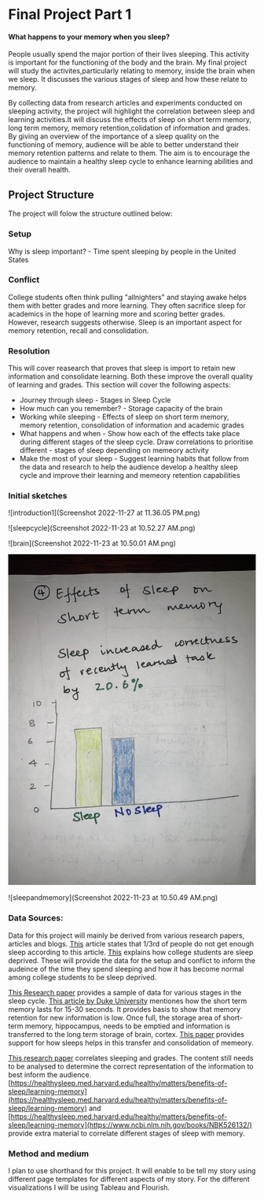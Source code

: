 # Final Project Part 1

#### What happens to your memory when you sleep?

People usually spend the major portion of their lives sleeping. This activity is important for the functioning of the body and the brain.
My final project will study the activites,particularly relating to memory, inside the brain when we sleep. It discusses the various stages of sleep and how these relate to memory.

By collecting data from research articles and experiments conducted on sleeping activity, the project will highlight the correlation between sleep and learning activities.It will discuss the effects of sleep on short term memory, long term memory, memory retention,colidation of information and grades. By giving an overview of the importance of a sleep quality on the functioning of memory, audience will be able to better understand their memory retention patterns and relate to them. The aim is to encourage the audience to maintain a healthy sleep cycle to enhance learning abilities and their overall health.

## Project Structure
The project will folow the structure outlined below:
### Setup 
Why is sleep important? - Time spent sleeping by people in the United States 

### Conflict
College students often think pulling "allnighters" and staying awake helps them with better grades and more learning. They often sacrifice sleep for academics in the hope of learning more and scoring better grades.
However, research suggests otherwise. Sleep is an important aspect for memory retention, recall and consolidation.

### Resolution
This will cover reasearch that proves that sleep is import to retain new information and consolidate learning. Both these improve the overall quality of learning and grades. This section will cover the following aspects:
- Journey through sleep - Stages in Sleep Cycle
- How much can you remember? - Storage capacity of the brain
- Working while sleeping - Effects of sleep on short term memory, memory retention, consolidation of information and academic grades
- What happens and when - Show how each of the effects take place during different stages of the sleep cycle. Draw correlations to prioritise different - stages of sleep depending on memeory activity
- Make the most of your sleep - Suggest learning habits that follow from the data and research to help the audience develop a healthy sleep cycle and improve their learning and memeory retention capabilities


### Initial sketches
![introduction1](Screenshot 2022-11-27 at 11.36.05 PM.png)

![sleepcycle](Screenshot 2022-11-23 at 10.52.27 AM.png)

![brain](Screenshot 2022-11-23 at 10.50.01 AM.png)

![shorttermmemory](IMG-9149.jpg)

![sleepandmemory](Screenshot 2022-11-23 at 10.50.49 AM.png)


### Data Sources:
Data for this project will mainly be derived from various research papers, articles and blogs.
[This](https://www.cdc.gov/media/releases/2016/p0215-enough-sleep.html]https://www.cdc.gov/media/releases/2016/p0215-enough-sleep.html) article states that 1/3rd of people do not get enough sleep according to this article. [This](https://summer.harvard.edu/blog/why-you-should-make-a-good-nights-sleep-a-priority/) explains how college students are sleep deprived. These will provide the data for the setup and conflict to inform the audeince of the time they spend sleeping and how it has become normal among college students to be sleep deprived. 

[This Research paper](https://www.ncbi.nlm.nih.gov/books/NBK526132/) provides a sample of data for various stages in the sleep cycle. [This article by Duke University](https://arc.duke.edu/how-long-short-term-memory-shorter-you-might-think) mentiones how the short term memory lasts for 15-30 seconds. It provides basis to show that memory retention for new information is low. Once full, the storage area of short-term memory, hippocampus, needs to be emptied and information is transferred to the long term storage of brain, cortex. [This paper](https://www.nature.com/articles/nrn2762) provides support for how sleeps helps in this transfer and consolidation of memeory.

[This research paper](https://www.ncbi.nlm.nih.gov/pmc/articles/PMC202318/pdf/0100275.pdf) correlates sleeping and grades. The content still needs to be analysed to determine the correct representation of the information to best inform the audience. 
[https://healthysleep.med.harvard.edu/healthy/matters/benefits-of-sleep/learning-memory](https://healthysleep.med.harvard.edu/healthy/matters/benefits-of-sleep/learning-memory) and [https://healthysleep.med.harvard.edu/healthy/matters/benefits-of-sleep/learning-memory](https://www.ncbi.nlm.nih.gov/books/NBK526132/) provide extra material to correlate different stages of sleep with memory.

### Method and medium
I plan to use shorthand for this project. It will enable to be tell my story using different page templates for different aspects of my story. For the different visualizations I will be using Tableau and Flourish. 



